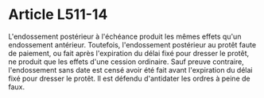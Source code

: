 # Article L511-14

L'endossement postérieur à l'échéance produit les mêmes effets qu'un endossement antérieur. Toutefois, l'endossement postérieur au protêt faute de paiement, ou fait après l'expiration du délai fixé pour dresser le protêt, ne produit que les effets d'une cession ordinaire.   Sauf preuve contraire, l'endossement sans date est censé avoir été fait avant l'expiration du délai fixé pour dresser le protêt.   Il est défendu d'antidater les ordres à peine de faux.